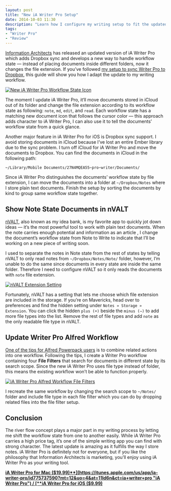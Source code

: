 ```yaml
---
layout: post
title: "New iA Writer Pro Setup"
date: 2014-10-03 11:30
description: "Learn how I configure my writing setup to fit the updated iA Writer Pro that brings a new workflow state handling, file extension icon, and Dropbox sync support."
tags:
- "Writer Pro"
- "Review"
---
```


[Information Architects](http://ia.net/ "Information Architects - iA designs and builds digital products.") has released an updated version of iA Writer Pro which adds Dropbox sync and develops a new way to handle workflow state — instead of placing documents inside different folders, now it changes the file extension. If you’ve followed [my setup to sync Writer Pro to Dropbox](http://sayzlim.net/sync-writer-pro-icloud-dropbox "Sync Writer Pro Between iCloud and Dropbox - Sayz Lim"), this guide will show you how I adapt the update to my writing workflow.

<!-- more -->

[ ![New iA Writer Pro Workflow State Icon][003332] ](http://images.sayzlim.net/2014/10/writer_pro_workflow.jpg "New iA Writer Pro Workflow State Icon")

[003332]: http://images.sayzlim.net/2014/10/writer_pro_workflow.jpg "New iA Writer Pro Workflow State Icon"

The moment I update iA Writer Pro, it‘ll move documents stored in iCloud out of its folder and change the file extension according to its workflow state as following: `note`, `md`, `edit`, and `read`. Each workflow state has a matching new document icon that follows the cursor color — this approach adds character to iA Writer Pro, I can also use it to tell the documents’ workflow state from a quick glance.

Another major feature in iA Writer Pro for iOS is Dropbox sync support. I avoid storing documents in iCloud because I’ve lost an entire Ember library due to the sync problem. I turn off iCloud for iA Writer Pro and move the documents to Dropbox. You can find the documents in iCloud in the following path:

	~/Library/Mobile Documents/27N4MQEA55~pro~writer/Documents/

Since iA Writer Pro distinguishes the documents’ workflow state by file extension, I can move the documents into a folder at `~/Dropbox/Notes` where I store plain text documents. Finish the setup by sorting the documents by kind to group same workflow state together.

## Show Note State Documents in nVALT

[nVALT](http://brettterpstra.com/projects/nvalt/ "nvALT - BrettTerpstra.com"), also known as my idea bank, is my favorite app to quickly jot down ideas — it’s the most powerful tool to work with plain text documents. When the note carries enough potential and information as an article , I change the document’s workflow state from Note to Write to indicate that I’ll be working on a new piece of writing soon.

I used to separate the notes in Note state from the rest of states by telling nVALT to only read notes from `~/Dropbox/Notes/Note/` folder, however, I’m unable to do the same since documents in every state are inside the same folder. Therefore I need to configure nVALT so it only reads the documents with `note` file extension.

[ ![nVALT Extension Setting][003357] ](http://images.sayzlim.net/2014/10/writer_pro_new_extension.jpg "nVALT Extension Setting")

[003357]: http://images.sayzlim.net/2014/10/writer_pro_new_extension.jpg "nVALT Extension Setting"

Fortunately, nVALT has a setting that lets me choose which file extension are included in the storage. If you’re on Mavericks, head over to preferences and find the hidden setting under `Notes » Storage » Extension`. You can click the hidden `plus (+)` beside the `minus (−)` to add more file types into the list.  Remove the rest of file types and add `note` as the only readable file type in nVALT.

## Update Writer Pro Alfred Workflow

[One of the tips for Alfred Powerpack users](http://sayzlim.net/tips-alfred-powerpack-users "Tips for New Alfred Powerpack Users - Sayz Lim") is to combine related actions into one workflow. Following the tips, I create a Writer Pro workflow containing four **File Filters** that search for documents in different state by its search scope. Since the new iA Writer Pro uses file type instead of folder, this means the existing workflow won’t be able to function properly. 

[ ![iA Writer Pro Alfred Workflow File Filters][003425] ](http://images.sayzlim.net/2014/10/writer_pro_filter.jpg "iA Writer Pro Alfred Workflow File Filters")

[003425]: http://images.sayzlim.net/2014/10/writer_pro_filter.jpg "iA Writer Pro Alfred Workflow File Filters"

I recreate the same workflow by changing the search scope to `~/Notes/` folder and include file type in each file filter which you can do by dropping related files into the file filter setup.

## Conclusion

The river flow concept plays a major part in my writing process by letting me shift the workflow state from one to another easily. While iA Writer Pro carries a high price tag, it’s one of the simple writing app you can find with strong character. The latest update is amazing as it fulfills the way I store notes. iA Writer Pro is definitely not for everyone, but if you like the philosophy that Information Architects is marketing, you’ll enjoy using iA Writer Pro as your writing tool.

[**iA Writer Pro for Mac ($19.99)**](https://itunes.apple.com/us/app/ia-writer-pro/id775737590?mt=12&uo=4&at=11ld6n&ct=ia+writer+pro "iA Writer Pro") / [**iA Writer Pro for iOS ($9.99)**](https://itunes.apple.com/us/app/writer-pro-note-write-edit/id775737172?mt=8&at=11ld6n&ct=writer+pro+note+write+edit "iA Writer Pro for iOS")